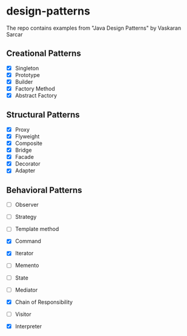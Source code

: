 # design-patterns

The repo contains examples from "Java Design Patterns" by Vaskaran Sarcar


## Creational Patterns

- [X] Singleton
- [X] Prototype
- [X] Builder
- [X] Factory Method
- [X] Abstract Factory

## Structural Patterns

- [X] Proxy
- [X] Flyweight
- [X] Composite
- [X] Bridge
- [X] Facade
- [X] Decorator
- [X] Adapter

## Behavioral Patterns

- [ ] Observer
- [ ] Strategy
- [ ] Template method
- [X] Command
- [X] Iterator
- [ ] Memento
- [ ] State
- [ ] Mediator
- [X] Chain of Responsibility
- [ ] Visitor
- [X] Interpreter

